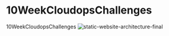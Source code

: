 # 10WeekCloudopsChallenges
10WeekCloudopsChallenges
![static-website-architecture-final](https://user-images.githubusercontent.com/61178748/236724691-648dd6ad-f888-41e5-b94f-4654aa71040c.png)
